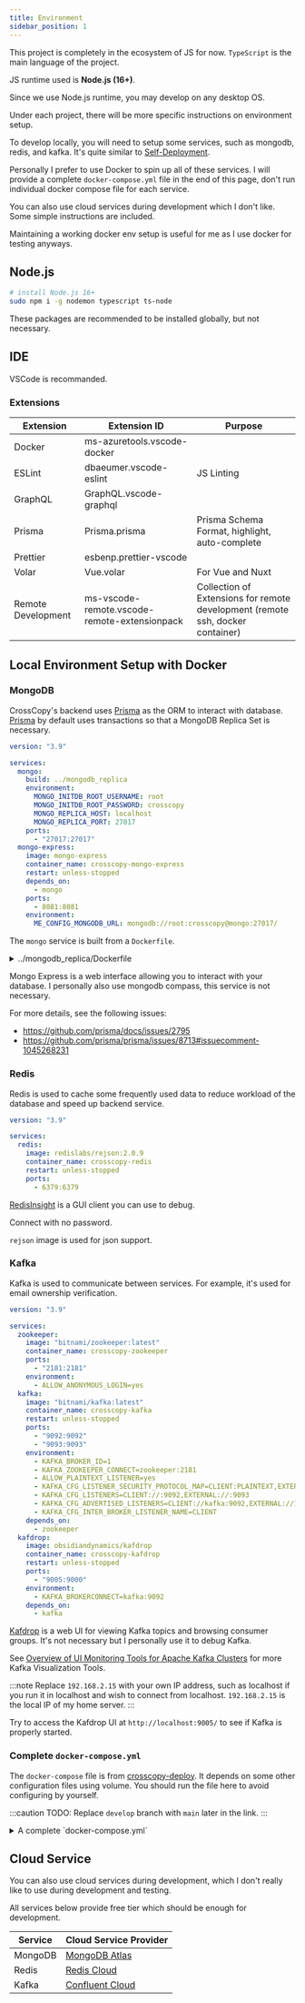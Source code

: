 ```yaml
---
title: Environment
sidebar_position: 1
---
```


This project is completely in the ecosystem of JS for now. `TypeScript` is the main language of the project.

JS runtime used is **Node.js (16+)**.

Since we use Node.js runtime, you may develop on any desktop OS.

Under each project, there will be more specific instructions on environment setup.

To develop locally, you will need to setup some services, such as mongodb, redis, and kafka. It's quite similar to [Self-Deployment](../../Deployment/self-deploy).

Personally I prefer to use Docker to spin up all of these services. I will provide a complete `docker-compose.yml` file in the end of this page, don't run individual docker compose file for each service.

You can also use cloud services during development which I don't like. Some simple instructions are included.

Maintaining a working docker env setup is useful for me as I use docker for testing anyways.

## Node.js

```bash
# install Node.js 16+
sudo npm i -g nodemon typescript ts-node
```

These packages are recommended to be installed globally, but not necessary.

## IDE

VSCode is recommanded.

### Extensions

| Extension          | Extension ID                                 | Purpose                                                                        |
| ------------------ | -------------------------------------------- | ------------------------------------------------------------------------------ |
| Docker             | ms-azuretools.vscode-docker                  |                                                                                |
| ESLint             | dbaeumer.vscode-eslint                       | JS Linting                                                                     |
| GraphQL            | GraphQL.vscode-graphql                       |                                                                                |
| Prisma             | Prisma.prisma                                | Prisma Schema Format, highlight, auto-complete                                 |
| Prettier           | esbenp.prettier-vscode                       |                                                                                |
| Volar              | Vue.volar                                    | For Vue and Nuxt                                                               |
| Remote Development | ms-vscode-remote.vscode-remote-extensionpack | Collection of Extensions for remote development (remote ssh, docker container) |

## Local Environment Setup with Docker

### MongoDB

CrossCopy's backend uses [Prisma](https://www.prisma.io/) as the ORM to interact with database. [Prisma](https://www.prisma.io/) by default uses transactions so that a MongoDB Replica Set is necessary.

```yml
version: "3.9"

services:
  mongo:
    build: ../mongodb_replica
    environment:
      MONGO_INITDB_ROOT_USERNAME: root
      MONGO_INITDB_ROOT_PASSWORD: crosscopy
      MONGO_REPLICA_HOST: localhost
      MONGO_REPLICA_PORT: 27017
    ports:
      - "27017:27017"
  mongo-express:
    image: mongo-express
    container_name: crosscopy-mongo-express
    restart: unless-stopped
    depends_on:
      - mongo
    ports:
      - 8081:8081
    environment:
      ME_CONFIG_MONGODB_URL: mongodb://root:crosscopy@mongo:27017/
```

The `mongo` service is built from a `Dockerfile`.

<details>
<summary>../mongodb_replica/Dockerfile</summary>

The `Dockerfile` is taken from Prisma https://github.com/prisma/prisma/blob/main/docker/mongodb_replica/Dockerfile

```Dockerfile
FROM mongo:4

# we take over the default & start mongo in replica set mode in a background task
ENTRYPOINT mongod --port $MONGO_REPLICA_PORT --replSet rs0 --bind_ip 0.0.0.0 & MONGOD_PID=$!; \
# we prepare the replica set with a single node and prepare the root user config
INIT_REPL_CMD="rs.initiate({ _id: 'rs0', members: [{ _id: 0, host: '$MONGO_REPLICA_HOST:$MONGO_REPLICA_PORT' }] })"; \
INIT_USER_CMD="db.createUser({ user: '$MONGO_INITDB_ROOT_USERNAME', pwd: '$MONGO_INITDB_ROOT_PASSWORD', roles: [ 'root' ] })"; \
# we wait for the replica set to be ready and then submit the commands just above
until (mongo admin --port $MONGO_REPLICA_PORT --eval "$INIT_REPL_CMD && $INIT_USER_CMD"); do sleep 1; done; \
# we are done but we keep the container by waiting on signals from the mongo task
echo "REPLICA SET ONLINE"; wait $MONGOD_PID;
```

</details>

Mongo Express is a web interface allowing you to interact with your database. I personally also use mongodb compass, this service is not necessary.

For more details, see the following issues:

- https://github.com/prisma/docs/issues/2795
- https://github.com/prisma/prisma/issues/8713#issuecomment-1045268231

### Redis

Redis is used to cache some frequently used data to reduce workload of the database and speed up backend service.

```yml
version: "3.9"

services:
  redis:
    image: redislabs/rejson:2.0.9
    container_name: crosscopy-redis
    restart: unless-stopped
    ports:
      - 6379:6379
```

[RedisInsight](https://redis.com/redis-enterprise/redis-insight/) is a GUI client you can use to debug.

Connect with no password.

`rejson` image is used for json support.

### Kafka

Kafka is used to communicate between services. For example, it's used for email ownership verification.

```yml
version: "3.9"

services:
  zookeeper:
    image: "bitnami/zookeeper:latest"
    container_name: crosscopy-zookeeper
    ports:
      - "2181:2181"
    environment:
      - ALLOW_ANONYMOUS_LOGIN=yes
  kafka:
    image: "bitnami/kafka:latest"
    container_name: crosscopy-kafka
    restart: unless-stopped
    ports:
      - "9092:9092"
      - "9093:9093"
    environment:
      - KAFKA_BROKER_ID=1
      - KAFKA_ZOOKEEPER_CONNECT=zookeeper:2181
      - ALLOW_PLAINTEXT_LISTENER=yes
      - KAFKA_CFG_LISTENER_SECURITY_PROTOCOL_MAP=CLIENT:PLAINTEXT,EXTERNAL:PLAINTEXT
      - KAFKA_CFG_LISTENERS=CLIENT://:9092,EXTERNAL://:9093
      - KAFKA_CFG_ADVERTISED_LISTENERS=CLIENT://kafka:9092,EXTERNAL://192.168.2.15:9093
      - KAFKA_CFG_INTER_BROKER_LISTENER_NAME=CLIENT
    depends_on:
      - zookeeper
  kafdrop:
    image: obsidiandynamics/kafdrop
    container_name: crosscopy-kafdrop
    restart: unless-stopped
    ports:
      - "9005:9000"
    environment:
      - KAFKA_BROKERCONNECT=kafka:9092
    depends_on:
      - kafka
```

[Kafdrop](https://github.com/obsidiandynamics/kafdrop) is a web UI for viewing Kafka topics and browsing consumer groups. It's not necessary but I personally use it to debug Kafka.

See [Overview of UI Monitoring Tools for Apache Kafka Clusters](https://towardsdatascience.com/overview-of-ui-monitoring-tools-for-apache-kafka-clusters-9ca516c165bd) for more Kafka Visualization Tools.

:::note
Replace `192.168.2.15` with your own IP address, such as localhost if you run it in localhost and wish to connect from localhost. `192.168.2.15` is the local IP of my home server.
:::

Try to access the Kafdrop UI at `http://localhost:9005/` to see if Kafka is properly started.

### Complete `docker-compose.yml`

The `docker-compose` file is from [crosscopy-deploy](https://github.com/CrossCopy/crosscopy-deploy/blob/develop/self-deploy/docker-compose.dev.yml). It depends on some other configuration files using volume. You should run the file here to avoid configuring by yourself.

:::caution
TODO: Replace `develop` branch with `main` later in the link.
:::

<details>

<summary>A complete `docker-compose.yml`</summary>

```yml
version: "3.9"

services:
  mongo:
    build: ./mongodb_replica
    container_name: crosscopy-mongodb
    restart: unless-stopped
    environment:
      MONGO_INITDB_ROOT_USERNAME: root
      MONGO_INITDB_ROOT_PASSWORD: prisma
      MONGO_REPLICA_HOST: localhost
      MONGO_REPLICA_PORT: 27017
    ports:
      - "27017:27017"
    networks:
      - crosscopy
  mongo-express:
    image: mongo-express
    container_name: crosscopy-mongo-express
    restart: unless-stopped
    depends_on:
      - mongo
    ports:
      - 8081:8081
    environment:
      ME_CONFIG_MONGODB_URL: mongodb://root:prisma@mongo:27017/
    networks:
      - crosscopy
  redis:
    image: redislabs/rejson:2.0.9
    container_name: crosscopy-redis
    restart: unless-stopped
    ports:
      - 6379:6379
    volumes:
      - ./redis/redis.conf:/usr/local/etc/redis/redis.conf
    networks:
      - crosscopy
  zookeeper:
    image: "bitnami/zookeeper:latest"
    restart: unless-stopped
    container_name: crosscopy-zookeeper
    ports:
      - "2181:2181"
    environment:
      - ALLOW_ANONYMOUS_LOGIN=yes
    networks:
      - crosscopy
  kafka:
    image: "bitnami/kafka:latest"
    container_name: crosscopy-kafka
    restart: unless-stopped
    ports:
      - "9092:9092"
      - "9093:9093"
    environment:
      - KAFKA_BROKER_ID=1
      - KAFKA_ZOOKEEPER_CONNECT=zookeeper:2181
      - ALLOW_PLAINTEXT_LISTENER=yes
      - KAFKA_CFG_LISTENER_SECURITY_PROTOCOL_MAP=CLIENT:PLAINTEXT,EXTERNAL:PLAINTEXT
      - KAFKA_CFG_LISTENERS=CLIENT://:9092,EXTERNAL://:9093
      - KAFKA_CFG_ADVERTISED_LISTENERS=CLIENT://kafka:9092,EXTERNAL://localhost:9093
      - KAFKA_CFG_INTER_BROKER_LISTENER_NAME=CLIENT
    depends_on:
      - zookeeper
    networks:
      - crosscopy
  kafdrop:
    image: obsidiandynamics/kafdrop
    container_name: crosscopy-kafdrop
    restart: unless-stopped
    ports:
      - "9005:9000"
    environment:
      - KAFKA_BROKERCONNECT=kafka:9092
    depends_on:
      - kafka
    networks:
      - crosscopy

networks:
  crosscopy:
    driver: bridge

volumes:
  crosscopy:
# docker compose -f ./docker-compose.dev.yml up
```

</details>

## Cloud Service

You can also use cloud services during development, which I don't really like to use during development and testing.

All services below provide free tier which should be enough for development.

| Service | Cloud Service Provider                                            |
| ------- | ----------------------------------------------------------------- |
| MongoDB | [MongoDB Atlas](https://www.mongodb.com/cloud)                    |
| Redis   | [Redis Cloud](https://redis.com/redis-enterprise-cloud/overview/) |
| Kafka   | [Confluent Cloud](https://www.confluent.io/)                      |
